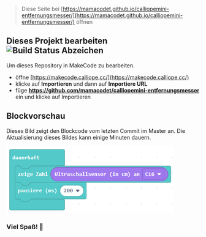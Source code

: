 
> Diese Seite bei [https://mamacodet.github.io/calliopemini-entfernungsmesser/](https://mamacodet.github.io/calliopemini-entfernungsmesser/) öffnen

## Dieses Projekt bearbeiten ![Build Status Abzeichen](https://github.com/mamacodet/calliopemini-entfernungsmesser/workflows/MakeCode/badge.svg)

Um dieses Repository in MakeCode zu bearbeiten.

* öffne [https://makecode.calliope.cc/](https://makecode.calliope.cc/)
* klicke auf **Importieren** und dann auf **Importiere URL**
* füge **https://github.com/mamacodet/calliopemini-entfernungsmesser** ein und klicke auf Importieren

## Blockvorschau

Dieses Bild zeigt den Blockcode vom letzten Commit im Master an.
Die Aktualisierung dieses Bildes kann einige Minuten dauern.

![Eine gerenderte Ansicht der Blöcke](https://github.com/mamacodet/calliopemini-entfernungsmesser/raw/master/calliopemini-entfernungsmesser.png)

### Viel Spaß! 🙂
